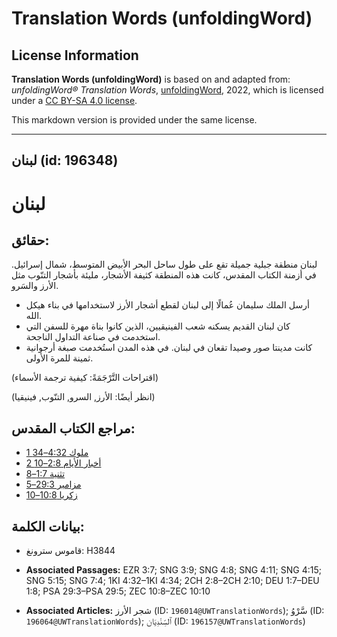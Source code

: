 # Translation Words (unfoldingWord)

## License Information

**Translation Words (unfoldingWord)** is based on and adapted from: _unfoldingWord® Translation Words_, [unfoldingWord](https://unfoldingword.org/utw), 2022, which is licensed under a [CC BY-SA 4.0 license](https://creativecommons.org/licenses/by-sa/4.0/legalcode.en).

This markdown version is provided under the same license.



--------------------------------

## لبنان (id: 196348)

لبنان
=====

حقائق:
------

لبنان منطقة جبلية جميلة تقع على طول ساحل البحر الأبيض المتوسط، شمال إسرائيل. في أزمنة الكتاب المقدس، كانت هذه المنطقة كثيفة الأشجار، مليئة بأشجار التنّوب مثل الأرز والسَرو.

* أرسل الملك سليمان عُمالًا إلى لبنان لقطع أشجار الأرز لاستخدامها في بناء هيكل الله.
* كان لبنان القديم يسكنه شعب الفينيقيين، الذين كانوا بناة مهرة للسفن التي استخدمت في صناعة التداول الناجحة.
* كانت مدينتا صور وصيدا تقعان في لبنان. في هذه المدن استُخدمت صبغة أرجوانية ثمينة للمرة الأولى.

(اقتراحات التَّرْجَمَةً: كيفية ترجمة الأسماء)

(انظر أيضًا: الأرز, السرو, التنّوب, فينيقيا)

مراجع الكتاب المقدس:
--------------------

* [1 ملوك 4:32–34](https://ref.ly/1Kgs4:32-1Kgs4:34)
* [2 أخبار الأيام 2:8–10](https://ref.ly/2Chr2:8-2Chr2:10)
* [تثنية 1:7–8](https://ref.ly/Deut1:7-Deut1:8)
* [مزامير 29:3–5](https://ref.ly/Ps29:3-Ps29:5)
* [زكريا 10:8–10](https://ref.ly/Zech10:8-Zech10:10)

بيانات الكلمة:
--------------

* قاموس سترونغ: H3844

* **Associated Passages:** EZR 3:7; SNG 3:9; SNG 4:8; SNG 4:11; SNG 4:15; SNG 5:15; SNG 7:4; 1KI 4:32–1KI 4:34; 2CH 2:8–2CH 2:10; DEU 1:7–DEU 1:8; PSA 29:3–PSA 29:5; ZEC 10:8–ZEC 10:10
* **Associated Articles:** شجر الأرز (ID: `196014@UWTranslationWords`); سَّرْوُ (ID: `196064@UWTranslationWords`); ٱلسِّنْدِيَان (ID: `196157@UWTranslationWords`)

